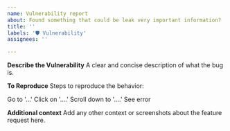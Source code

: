 ```yaml
---
name: Vulnerability report
about: Found something that could be leak very important information?
title: ''
labels: '🛡 Vulnerability'
assignees: ''

---
```


**Describe the Vulnerability** 
A clear and concise description of what the bug is.

**To Reproduce**
Steps to reproduce the behavior:

Go to '...'
Click on '....'
Scroll down to '....'
See error

**Additional context**
Add any other context or screenshots about the feature request here.
